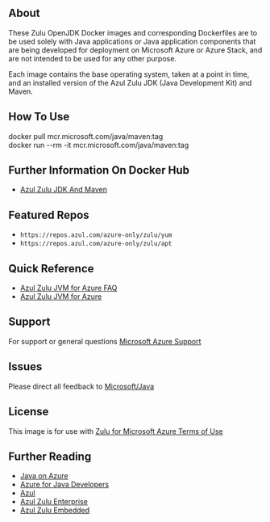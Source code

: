 ## About
These Zulu OpenJDK Docker images and corresponding Dockerfiles are
to be used solely with Java applications or Java application components
that are being developed for deployment on Microsoft Azure or Azure Stack,
and are not intended to be used for any other purpose.

Each image contains the base operating system, taken at a point in time,
and an installed version of the Azul Zulu JDK (Java Development Kit) and Maven.

## How To Use
docker pull mcr.microsoft.com/java/maven:tag<br>
docker run --rm -it mcr.microsoft.com/java/maven:tag

## Further Information On Docker Hub
* [Azul Zulu JDK And Maven](https://hub.docker.com/_/microsoft-java-maven)

## Featured Repos
* `https://repos.azul.com/azure-only/zulu/yum`
* `https://repos.azul.com/azure-only/zulu/apt`

## Quick Reference
* [Azul Zulu JVM for Azure FAQ](https://assets.azul.com/files/Zulu-for-Azure-FAQ.pdf)
* [Azul Zulu JVM for Azure](https://www.azul.com/downloads/azure-only/zulu/)

## Support
For support or general questions [Microsoft Azure Support](https://support.microsoft.com/en-us/help/4026305/sql-contact-microsoft-azure-support)

## Issues
Please direct all feedback to [Microsoft/Java](https://github.com/Microsoft/java/issues)

## License
This image is for use with [Zulu for Microsoft Azure Terms of Use](https://www.azul.com/downloads/azure-only/zulu/terms-of-use)

## Further Reading
* [Java on Azure](https://azure.microsoft.com/en-us/develop/java/)
* [Azure for Java Developers](https://docs.microsoft.com/en-us/java/azure/?view=azure-java-stable)
* [Azul](https://www.azul.com/)
* [Azul Zulu Enterprise](https://www.azul.com/products/zulu-enterprise/)
* [Azul Zulu Embedded](https://www.azul.com/products/zulu-embedded/)

